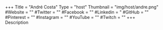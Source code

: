 +++
Title = "André Costa"
Type = "host"
Thumbnail = "img/host/andre.png"
#Website = ""
#Twitter = ""
#Facebook = ""
#Linkedin = "
#GitHub = ""
#Pinterest = ""
#Instagram = ""
#YouTube = ""
#Twitch = ""
+++
Description
